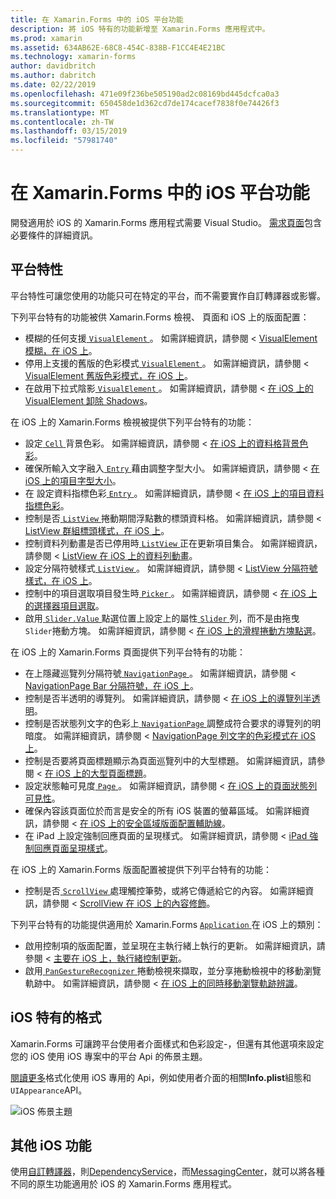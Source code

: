 ```yaml
---
title: 在 Xamarin.Forms 中的 iOS 平台功能
description: 將 iOS 特有的功能新增至 Xamarin.Forms 應用程式中。
ms.prod: xamarin
ms.assetid: 634AB62E-68C8-454C-838B-F1CC4E4E21BC
ms.technology: xamarin-forms
author: davidbritch
ms.author: dabritch
ms.date: 02/22/2019
ms.openlocfilehash: 471e09f236be505190ad2c08169bd445dcfca0a3
ms.sourcegitcommit: 650458de1d362cd7de174cacef7838f0e74426f3
ms.translationtype: MT
ms.contentlocale: zh-TW
ms.lasthandoff: 03/15/2019
ms.locfileid: "57981740"
---
```

# <a name="ios-platform-features-in-xamarinforms"></a>在 Xamarin.Forms 中的 iOS 平台功能

開發適用於 iOS 的 Xamarin.Forms 應用程式需要 Visual Studio。 [需求頁面](~/get-started/requirements.md)包含必要條件的詳細資訊。

## <a name="platform-specifics"></a>平台特性

平台特性可讓您使用的功能只可在特定的平台，而不需要實作自訂轉譯器或影響。

下列平台特有的功能被供 Xamarin.Forms 檢視、 頁面和 iOS 上的版面配置：

- 模糊的任何支援[ `VisualElement` ](xref:Xamarin.Forms.VisualElement)。 如需詳細資訊，請參閱 < [VisualElement 模糊，在 iOS 上](visualelement-blur.md)。
- 停用上支援的舊版的色彩模式[ `VisualElement` ](xref:Xamarin.Forms.VisualElement)。 如需詳細資訊，請參閱 < [VisualElement 舊版色彩模式，在 iOS 上](legacy-color-mode.md)。
- 在啟用下拉式陰影[ `VisualElement` ](xref:Xamarin.Forms.VisualElement)。 如需詳細資訊，請參閱 <<c0> [ 在 iOS 上的 VisualElement 卸除 Shadows](visualelement-drop-shadow.md)。

在 iOS 上的 Xamarin.Forms 檢視被提供下列平台特有的功能：

- 設定[ `Cell` ](xref:Xamarin.Forms.Cell)背景色彩。 如需詳細資訊，請參閱 <<c0> [ 在 iOS 上的資料格背景色彩](cell-background-color.md)。
- 確保所輸入文字融入[ `Entry` ](xref:Xamarin.Forms.Entry)藉由調整字型大小。 如需詳細資訊，請參閱 <<c0> [ 在 iOS 上的項目字型大小](entry-font-size.md)。
- 在 設定資料指標色彩[ `Entry` ](xref:Xamarin.Forms.Entry)。 如需詳細資訊，請參閱 <<c0> [ 在 iOS 上的項目資料指標色彩](entry-cursor-color.md)。
- 控制是否[ `ListView` ](xref:Xamarin.Forms.ListView)捲動期間浮點數的標頭資料格。 如需詳細資訊，請參閱 < [ListView 群組標頭樣式，在 iOS 上](listview-group-header-style.md)。
- 控制資料列動畫是否已停用時[ `ListView` ](xref:Xamarin.Forms.ListView)正在更新項目集合。 如需詳細資訊，請參閱 < [ListView 在 iOS 上的資料列動畫](listview-row-animations.md)。
- 設定分隔符號樣式[ `ListView` ](xref:Xamarin.Forms.ListView)。 如需詳細資訊，請參閱 < [ListView 分隔符號樣式，在 iOS 上](listview-separator-style.md)。
- 控制中的項目選取項目發生時[ `Picker` ](xref:Xamarin.Forms.Picker)。 如需詳細資訊，請參閱 <<c0> [ 在 iOS 上的選擇器項目選取](picker-selection.md)。
- 啟用[ `Slider.Value` ](xref:Xamarin.Forms.Slider.Value)點選位置上設定上的屬性[ `Slider` ](xref:Xamarin.Forms.Slider)列，而不是由拖曳`Slider`捲動方塊。 如需詳細資訊，請參閱 <<c0> [ 在 iOS 上的滑桿捲動方塊點選](slider-thumb.md)。

在 iOS 上的 Xamarin.Forms 頁面提供下列平台特有的功能：

- 在上隱藏巡覽列分隔符號[ `NavigationPage` ](xref:Xamarin.Forms.NavigationPage)。 如需詳細資訊，請參閱 < [NavigationPage Bar 分隔符號，在 iOS 上](navigation-bar-separator.md)。
- 控制是否半透明的導覽列。 如需詳細資訊，請參閱 <<c0> [ 在 iOS 上的導覽列半透明](navigation-bar-translucent.md)。
- 控制是否狀態列文字的色彩上[ `NavigationPage` ](xref:Xamarin.Forms.NavigationPage)調整成符合要求的導覽列的明暗度。 如需詳細資訊，請參閱 < [NavigationPage 列文字的色彩模式在 iOS 上](status-bar-text-color.md)。
- 控制是否要將頁面標題顯示為頁面巡覽列中的大型標題。 如需詳細資訊，請參閱 <<c0> [ 在 iOS 上的大型頁面標題](page-large-title.md)。
- 設定狀態軸可見度[ `Page` ](xref:Xamarin.Forms.Page)。 如需詳細資訊，請參閱 <<c0> [ 在 iOS 上的頁面狀態列可見性](page-status-bar-visibility.md)。
- 確保內容該頁面位於而言是安全的所有 iOS 裝置的螢幕區域。 如需詳細資訊，請參閱 <<c0> [ 在 iOS 上的安全區域版面配置輔助線](page-safe-area-layout.md)。
- 在 iPad 上設定強制回應頁面的呈現樣式。 如需詳細資訊，請參閱 < [iPad 強制回應頁面呈現樣式](ipad-page-presentation-style.md)。

在 iOS 上的 Xamarin.Forms 版面配置被提供下列平台特有的功能：

- 控制是否[ `ScrollView` ](xref:Xamarin.Forms.ScrollView)處理觸控筆勢，或將它傳遞給它的內容。 如需詳細資訊，請參閱 < [ScrollView 在 iOS 上的內容修飾](scrollview-content-touches.md)。

下列平台特有的功能提供適用於 Xamarin.Forms [ `Application` ](xref:Xamarin.Forms.Application)在 iOS 上的類別：

- 啟用控制項的版面配置，並呈現在主執行緒上執行的更新。 如需詳細資訊，請參閱 <<c0> [ 主要在 iOS 上，執行緒控制更新](main-thread-updates-ui.md)。
- 啟用[ `PanGestureRecognizer` ](xref:Xamarin.Forms.PanGestureRecognizer)捲動檢視來擷取，並分享捲動檢視中的移動瀏覽軌跡中。 如需詳細資訊，請參閱 <<c0> [ 在 iOS 上的同時移動瀏覽軌跡辨識](application-pan-gesture.md)。

## <a name="ios-specific-formatting"></a>iOS 特有的格式

Xamarin.Forms 可讓跨平台使用者介面樣式和色彩設定-，但還有其他選項來設定您的 iOS 使用 iOS 專案中的平台 Api 的佈景主題。

[閱讀更多](formatting.md)格式化使用 iOS 專用的 Api，例如使用者介面的相關**Info.plist**組態和`UIAppearance`API。

![](images/status-white-sml.png "iOS 佈景主題")

## <a name="other-ios-features"></a>其他 iOS 功能

使用[自訂轉譯器](~/xamarin-forms/app-fundamentals/custom-renderer/index.md)，則[DependencyService](~/xamarin-forms/app-fundamentals/dependency-service/index.md)，而[MessagingCenter](~/xamarin-forms/app-fundamentals/messaging-center.md)，就可以將各種不同的原生功能適用於 iOS 的 Xamarin.Forms 應用程式。
